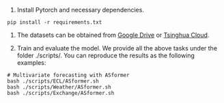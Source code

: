 
1. Install Pytorch and necessary dependencies.

```
pip install -r requirements.txt
```
1. The datasets can be obtained from [Google Drive](https://drive.google.com/file/d/1l51QsKvQPcqILT3DwfjCgx8Dsg2rpjot/view?usp=drive_link) or [Tsinghua Cloud](https://cloud.tsinghua.edu.cn/f/2ea5ca3d621e4e5ba36a/).

2. Train and evaluate the model. We provide all the above tasks under the folder ./scripts/. You can reproduce the results as the following examples:

```
# Multivariate forecasting with ASformer
bash ./scripts/ECL/ASformer.sh
bash ./scripts/Weather/ASformer.sh
bash ./scripts/Exchange/ASformer.sh
```
